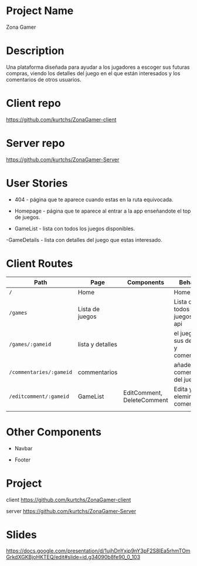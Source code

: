 # Project Name
Zona Gamer

# Description

Una plataforma diseñada para ayudar a los jugadores a escoger sus futuras compras, viendo los detalles del juego en el que están interesados y los comentarios de otros usuarios.

# Client repo
https://github.com/kurtchs/ZonaGamer-client

# Server repo
https://github.com/kurtchs/ZonaGamer-Server

# User Stories
- 404 - página que te aparece cuando estas en la ruta equivocada.

- Homepage - página que te aparece al entrar a la app enseñandote el top de juegos.

- GameList - lista con todos los juegos disponibles.

-GameDetails - lista con detalles del juego que estas interesado.

# Client Routes

| Path                      | Page            | Components        | Behavior                                                      |
| ------------------------- | ----------------| ----------------  |  ------------------------------------------------------------  |
| `/`                       | Home            |                   | Home page                                                     |
| `/games`                 | Lista de juegos          |                   | Lista con todos los juegos de la api |
| `/games/:gameid`                  | lista y detalles        |                   | el juego con sus detalles y comentarios  |
| `/commentaries/:gameid`                | commentarios        |      | añade comentarios del juego           |
| `/editcomment/:gameid`             | GameList        | EditComment, DeleteComment | Edita y elemina los comentarios.                                    |
                     |

# Other Components
- Navbar

- Footer

# Project
client
https://github.com/kurtchs/ZonaGamer-client

server
https://github.com/kurtchs/ZonaGamer-Server

# Slides
https://docs.google.com/presentation/d/1ujhDnYxjp9nY3pF2S8lEa5rhmTOmGrkdXGKBjoHKTEQ/edit#slide=id.g34090b8fe90_0_103



